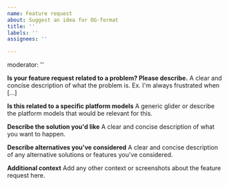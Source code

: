 ```yaml
---
name: Feature request
about: Suggest an idea for OG-format
title: ''
labels: ''
assignees: ''

---
```

moderator: ''

**Is your feature request related to a problem? Please describe.**
A clear and concise description of what the problem is. Ex. I'm always frustrated when [...]

**Is this related to a specific platform models**
A generic glider or describe the platform models that would be relevant for this.

**Describe the solution you'd like**
A clear and concise description of what you want to happen.

**Describe alternatives you've considered**
A clear and concise description of any alternative solutions or features you've considered.

**Additional context**
Add any other context or screenshots about the feature request here.
